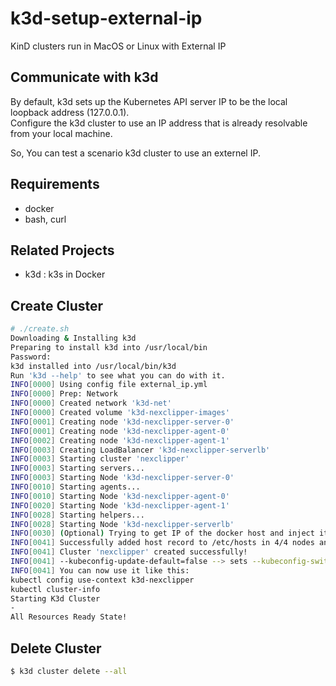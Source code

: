 # k3d-setup-external-ip
KinD clusters run in MacOS or Linux with External IP

## Communicate with k3d
By default, k3d sets up the Kubernetes API server IP to be the local loopback address (127.0.0.1).  
Configure the k3d cluster to use an IP address that is already resolvable from your local machine.

So, You can test a scenario k3d cluster to use an externel IP.  

## Requirements
* docker
* bash, curl

## Related Projects
* k3d : k3s in Docker

## Create Cluster
```sh
# ./create.sh
Downloading & Installing k3d
Preparing to install k3d into /usr/local/bin
Password:
k3d installed into /usr/local/bin/k3d
Run 'k3d --help' to see what you can do with it.
INFO[0000] Using config file external_ip.yml
INFO[0000] Prep: Network
INFO[0000] Created network 'k3d-net'
INFO[0000] Created volume 'k3d-nexclipper-images'
INFO[0001] Creating node 'k3d-nexclipper-server-0'
INFO[0001] Creating node 'k3d-nexclipper-agent-0'
INFO[0002] Creating node 'k3d-nexclipper-agent-1'
INFO[0003] Creating LoadBalancer 'k3d-nexclipper-serverlb'
INFO[0003] Starting cluster 'nexclipper'
INFO[0003] Starting servers...
INFO[0003] Starting Node 'k3d-nexclipper-server-0'
INFO[0010] Starting agents...
INFO[0010] Starting Node 'k3d-nexclipper-agent-0'
INFO[0020] Starting Node 'k3d-nexclipper-agent-1'
INFO[0028] Starting helpers...
INFO[0028] Starting Node 'k3d-nexclipper-serverlb'
INFO[0030] (Optional) Trying to get IP of the docker host and inject it into the cluster as 'host.k3d.internal' for easy access
INFO[0041] Successfully added host record to /etc/hosts in 4/4 nodes and to the CoreDNS ConfigMap
INFO[0041] Cluster 'nexclipper' created successfully!
INFO[0041] --kubeconfig-update-default=false --> sets --kubeconfig-switch-context=false
INFO[0041] You can now use it like this:
kubectl config use-context k3d-nexclipper
kubectl cluster-info
Starting K3d Cluster
-
All Resources Ready State!
```


## Delete Cluster
```sh
$ k3d cluster delete --all
```